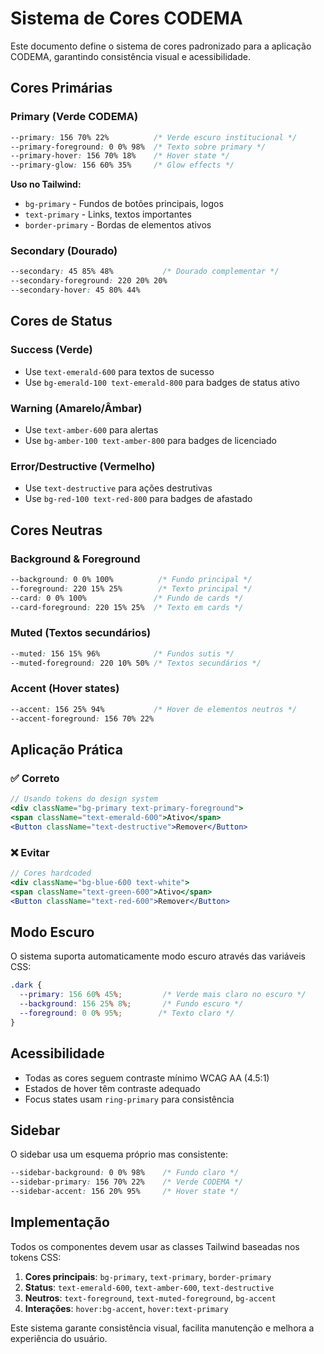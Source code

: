 # Sistema de Cores CODEMA

Este documento define o sistema de cores padronizado para a aplicação CODEMA, garantindo consistência visual e acessibilidade.

## Cores Primárias

### Primary (Verde CODEMA)
```css
--primary: 156 70% 22%          /* Verde escuro institucional */
--primary-foreground: 0 0% 98%  /* Texto sobre primary */
--primary-hover: 156 70% 18%    /* Hover state */
--primary-glow: 156 60% 35%     /* Glow effects */
```

**Uso no Tailwind:**
- `bg-primary` - Fundos de botões principais, logos
- `text-primary` - Links, textos importantes
- `border-primary` - Bordas de elementos ativos

### Secondary (Dourado)
```css
--secondary: 45 85% 48%           /* Dourado complementar */
--secondary-foreground: 220 20% 20%
--secondary-hover: 45 80% 44%
```

## Cores de Status

### Success (Verde)
- Use `text-emerald-600` para textos de sucesso
- Use `bg-emerald-100 text-emerald-800` para badges de status ativo

### Warning (Amarelo/Âmbar)  
- Use `text-amber-600` para alertas
- Use `bg-amber-100 text-amber-800` para badges de licenciado

### Error/Destructive (Vermelho)
- Use `text-destructive` para ações destrutivas
- Use `bg-red-100 text-red-800` para badges de afastado

## Cores Neutras

### Background & Foreground
```css
--background: 0 0% 100%          /* Fundo principal */
--foreground: 220 15% 25%        /* Texto principal */
--card: 0 0% 100%               /* Fundo de cards */
--card-foreground: 220 15% 25%  /* Texto em cards */
```

### Muted (Textos secundários)
```css
--muted: 156 15% 96%            /* Fundos sutis */
--muted-foreground: 220 10% 50% /* Textos secundários */
```

### Accent (Hover states)
```css
--accent: 156 25% 94%           /* Hover de elementos neutros */
--accent-foreground: 156 70% 22%
```

## Aplicação Prática

### ✅ Correto
```jsx
// Usando tokens do design system
<div className="bg-primary text-primary-foreground">
<span className="text-emerald-600">Ativo</span>
<Button className="text-destructive">Remover</Button>
```

### ❌ Evitar
```jsx
// Cores hardcoded
<div className="bg-blue-600 text-white">
<span className="text-green-600">Ativo</span> 
<Button className="text-red-600">Remover</Button>
```

## Modo Escuro

O sistema suporta automaticamente modo escuro através das variáveis CSS:

```css
.dark {
  --primary: 156 60% 45%;         /* Verde mais claro no escuro */
  --background: 156 25% 8%;       /* Fundo escuro */
  --foreground: 0 0% 95%;        /* Texto claro */
}
```

## Acessibilidade

- Todas as cores seguem contraste mínimo WCAG AA (4.5:1)
- Estados de hover têm contraste adequado
- Focus states usam `ring-primary` para consistência

## Sidebar

O sidebar usa um esquema próprio mas consistente:

```css
--sidebar-background: 0 0% 98%    /* Fundo claro */
--sidebar-primary: 156 70% 22%    /* Verde CODEMA */
--sidebar-accent: 156 20% 95%     /* Hover state */
```

## Implementação

Todos os componentes devem usar as classes Tailwind baseadas nos tokens CSS:

1. **Cores principais**: `bg-primary`, `text-primary`, `border-primary`
2. **Status**: `text-emerald-600`, `text-amber-600`, `text-destructive`
3. **Neutros**: `text-foreground`, `text-muted-foreground`, `bg-accent`
4. **Interações**: `hover:bg-accent`, `hover:text-primary`

Este sistema garante consistência visual, facilita manutenção e melhora a experiência do usuário.